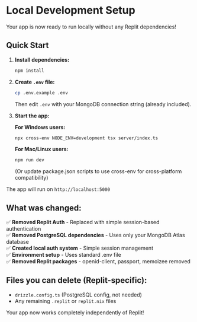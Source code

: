 # Local Development Setup

Your app is now ready to run locally without any Replit dependencies!

## Quick Start

1. **Install dependencies:**
   ```bash
   npm install
   ```

2. **Create `.env` file:**
   ```bash
   cp .env.example .env
   ```
   Then edit `.env` with your MongoDB connection string (already included).

3. **Start the app:**
   
   **For Windows users:**
   ```bash
   npx cross-env NODE_ENV=development tsx server/index.ts
   ```
   
   **For Mac/Linux users:**
   ```bash
   npm run dev
   ```
   
   (Or update package.json scripts to use cross-env for cross-platform compatibility)

The app will run on `http://localhost:5000`

## What was changed:

✅ **Removed Replit Auth** - Replaced with simple session-based authentication  
✅ **Removed PostgreSQL dependencies** - Uses only your MongoDB Atlas database  
✅ **Created local auth system** - Simple session management  
✅ **Environment setup** - Uses standard .env file  
✅ **Removed Replit packages** - openid-client, passport, memoizee removed  

## Files you can delete (Replit-specific):
- `drizzle.config.ts` (PostgreSQL config, not needed)  
- Any remaining `.replit` or `replit.nix` files  

Your app now works completely independently of Replit!